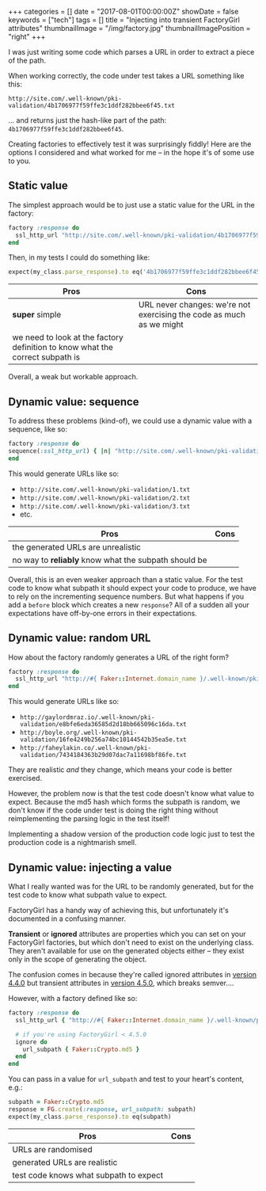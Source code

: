 +++
categories = []
date = "2017-08-01T00:00:00Z"
showDate = false
keywords = ["tech"]
tags = []
title = "Injecting into transient FactoryGirl attributes"
thumbnailImage = "/img/factory.jpg"
thumbnailImagePosition = "right"
+++

I was just writing some code which parses a URL in order to extract a piece of the path.

When working correctly, the code under test takes a URL something like this:

```plain
http://site.com/.well-known/pki-validation/4b1706977f59ffe3c1ddf282bbee6f45.txt
```

… and returns just the hash-like part of the path: `4b1706977f59ffe3c1ddf282bbee6f45`.

Creating factories to effectively test it was surprisingly fiddly! Here are the options I considered and what worked for me – in the hope it's of some use to you.

## Static value

The simplest approach would be to just use a static value for the URL in the factory:

```ruby
factory :response do
  ssl_http_url "http://site.com/.well-known/pki-validation/4b1706977f59ffe3c1ddf282bbee6f45.txt"
end
```

Then, in my tests I could do something like:

```ruby
expect(my_class.parse_response).to eq('4b1706977f59ffe3c1ddf282bbee6f45')
```

Pros | Cons
-----|-------
**super** simple | URL never changes: we're not exercising the code as much as we might
 | we need to look at the factory definition to know what the correct subpath is

Overall, a weak but workable approach.

## Dynamic value: sequence

To address these problems (kind-of), we could use a dynamic value with a sequence, like so:

```ruby
factory :response do
sequence(:ssl_http_url) { |n| "http://site.com/.well-known/pki-validation/#{n}.txt" }
end
```

This would generate URLs like so:

* `http://site.com/.well-known/pki-validation/1.txt`
* `http://site.com/.well-known/pki-validation/2.txt`
* `http://site.com/.well-known/pki-validation/3.txt`
* etc.

Pros | Cons
-----|-------
 | the generated URLs are unrealistic
 | no way to **reliably** know what the subpath should be

Overall, this is an even weaker approach than a static value. For the test code to know what subpath it should expect your code to produce, we have to rely on the incrementing sequence numbers. But what happens if you add a `before` block which creates a new `response`? All of a sudden all your expectations have off-by-one errors in their expectations.

## Dynamic value: random URL

How about the factory randomly generates a URL of the right form?

```ruby
factory :response do
  ssl_http_url "http://#{ Faker::Internet.domain_name }/.well-known/pki-validation/#{ Faker::Crypto.md5 }.txt"
end
```

This would generate URLs like so:

* `http://gaylordmraz.io/.well-known/pki-validation/e8bfe6eda36585d2d18bb665096c16da.txt`
* `http://boyle.org/.well-known/pki-validation/16fe4249b256a74bc10144542b35ea5e.txt`
* `http://faheylakin.co/.well-known/pki-validation/7434184363b29d07dac7a11698bf86fe.txt`

They are realistic _and_ they change, which means your code is better exercised.

However, the problem now is that the test code doesn't know what value to expect. Because the md5 hash which forms the subpath is random, we don't know if the code under test is doing the right thing without reimplementing the parsing logic in the test itself!

Implementing a shadow version of the production code logic just to test the production code is a nightmarish smell.

## Dynamic value: injecting a value

What I really wanted was for the URL to be randomly generated, but for the test code to know what subpath value to expect.

FactoryGirl has a handy way of achieving this, but unfortunately it's documented in a confusing manner.

**Transient** or **ignored** attributes are properties which you can set on your FactoryGirl factories, but which don't need to exist on the underlying class. They aren't available for use on the generated objects either – they exist only in the scope of generating the object.

The confusion comes in because they're called ignored attributes in [version 4.4.0](https://github.com/thoughtbot/factory_girl/blob/v4.4.0/GETTING_STARTED.md#transient-attributes) but transient attributes in [version 4.5.0](https://github.com/thoughtbot/factory_girl/blob/v4.5.0/GETTING_STARTED.md#transient-attributes), which breaks semver….

However, with a factory defined like so:

```ruby
factory :response do
  ssl_http_url { "http://#{ Faker::Internet.domain_name }/.well-known/pki-validation/#{url_subpath}.txt" }

  # if you're using FactoryGirl < 4.5.0
  ignore do
    url_subpath { Faker::Crypto.md5 }
  end
end
```

You can pass in a value for `url_subpath` and test to your heart's content, e.g.:

```ruby
subpath = Faker::Crypto.md5
response = FG.create(:response, url_subpath: subpath)
expect(my_class.parse_response).to eq(subpath)
```

Pros | Cons
-----|-------
URLs are randomised |
generated URLs are realistic |
test code knows what subpath to expect |
